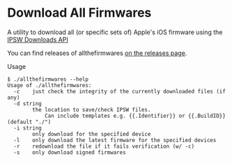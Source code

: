 Download All Firmwares
======================
A utility to download all (or specific sets of) Apple's iOS firmware using the [IPSW Downloads API](https://api.ipsw.me/)

You can find releases of allthefirmwares [on the releases page](https://github.com/cj123/allthefirmwares/releases).

Usage

```
$ ./allthefirmwares --help
Usage of ./allthefirmwares:
  -c	just check the integrity of the currently downloaded files (if any)
  -d string
    	the location to save/check IPSW files.
    		Can include templates e.g. {{.Identifier}} or {{.BuildID}} (default "./")
  -i string
    	only download for the specified device
  -l	only download the latest firmware for the specified devices
  -r	redownload the file if it fails verification (w/ -c)
  -s	only download signed firmwares
```
